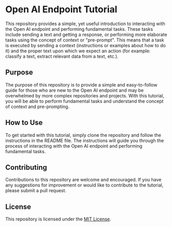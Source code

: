 # Open AI Endpoint Tutorial

This repository provides a simple, yet useful introduction to interacting with the Open AI endpoint and performing fundamental tasks. These tasks include sending a text and getting a response, or performing more elaborate tasks using the concept of context or "pre-prompt". This means that a task is executed by sending a context (instructions or examples about how to do it) and the proper text upon which we expect an action (for example: classify a text, extract relevant data from a text, etc.).

## Purpose

The purpose of this repository is to provide a simple and easy-to-follow guide for those who are new to the Open AI endpoint and may be overwhelmed by more complex repositories and projects. With this tutorial, you will be able to perform fundamental tasks and understand the concept of context and pre-prompting.

## How to Use

To get started with this tutorial, simply clone the repository and follow the instructions in the README file. The instructions will guide you through the process of interacting with the Open AI endpoint and performing fundamental tasks.

## Contributing

Contributions to this repository are welcome and encouraged. If you have any suggestions for improvement or would like to contribute to the tutorial, please submit a pull request.

## License

This repository is licensed under the [MIT License](https://opensource.org/licenses/MIT).
